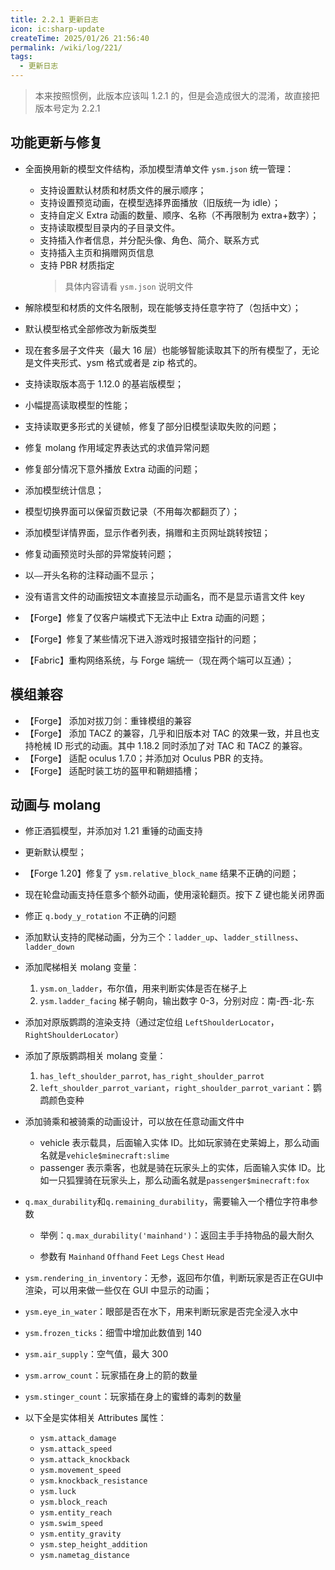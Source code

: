 ```yaml
---
title: 2.2.1 更新日志
icon: ic:sharp-update
createTime: 2025/01/26 21:56:40
permalink: /wiki/log/221/
tags:
  - 更新日志
---
```


> 本来按照惯例，此版本应该叫 1.2.1 的，但是会造成很大的混淆，故直接把版本号定为 2.2.1

## 功能更新与修复

- 全面换用新的模型文件结构，添加模型清单文件 `ysm.json` 统一管理：

  - 支持设置默认材质和材质文件的展示顺序；
  - 支持设置预览动画，在模型选择界面播放（旧版统一为 idle）；
  - 支持自定义 Extra 动画的数量、顺序、名称（不再限制为 extra+数字）；
  - 支持读取模型目录内的子目录文件。
  - 支持插入作者信息，并分配头像、角色、简介、联系方式
  - 支持插入主页和捐赠网页信息
  - 支持 PBR 材质指定
    > 具体内容请看 `ysm.json` 说明文件

- 解除模型和材质的文件名限制，现在能够支持任意字符了（包括中文）；
- 默认模型格式全部修改为新版类型
- 现在套多层子文件夹（最大 16 层）也能够智能读取其下的所有模型了，无论是文件夹形式、ysm 格式或者是 zip 格式的。
- 支持读取版本高于 1.12.0 的基岩版模型；
- 小幅提高读取模型的性能；
- 支持读取更多形式的关键帧，修复了部分旧模型读取失败的问题；
- 修复 molang 作用域定界表达式的求值异常问题
- 修复部分情况下意外播放 Extra 动画的问题；
- 添加模型统计信息；
- 模型切换界面可以保留页数记录（不用每次都翻页了）；
- 添加模型详情界面，显示作者列表，捐赠和主页网址跳转按钮；
- 修复动画预览时头部的异常旋转问题；
- 以`——`开头名称的注释动画不显示；
- 没有语言文件的动画按钮文本直接显示动画名，而不是显示语言文件 key
- 【Forge】修复了仅客户端模式下无法中止 Extra 动画的问题；


- 【Forge】修复了某些情况下进入游戏时报错空指针的问题；
- 【Fabric】重构网络系统，与 Forge 端统一（现在两个端可以互通）；

## 模组兼容

- 【Forge】 添加对拔刀剑：重锋模组的兼容
- 【Forge】 添加 TACZ 的兼容，几乎和旧版本对 TAC 的效果一致，并且也支持枪械 ID 形式的动画。其中 1.18.2 同时添加了对 TAC 和 TACZ 的兼容。
- 【Forge】 适配 oculus 1.7.0；并添加对 Oculus PBR 的支持。
- 【Forge】 适配时装工坊的盔甲和鞘翅插槽；

## 动画与 molang

- 修正酒狐模型，并添加对 1.21 重锤的动画支持
- 更新默认模型；
- 【Forge 1.20】修复了 `ysm.relative_block_name` 结果不正确的问题；
- 现在轮盘动画支持任意多个额外动画，使用滚轮翻页。按下 Z 键也能关闭界面

- 修正 `q.body_y_rotation` 不正确的问题

- 添加默认支持的爬梯动画，分为三个：`ladder_up`、`ladder_stillness`、`ladder_down`
- 添加爬梯相关 molang 变量：
  1. `ysm.on_ladder`，布尔值，用来判断实体是否在梯子上
  2. `ysm.ladder_facing` 梯子朝向，输出数字 0-3，分别对应：南-西-北-东
- 添加对原版鹦鹉的渲染支持（通过定位组 `LeftShoulderLocator`，`RightShoulderLocator`）
- 添加了原版鹦鹉相关 molang 变量：
  1. `has_left_shoulder_parrot`, `has_right_shoulder_parrot`
  2. `left_shoulder_parrot_variant`，`right_shoulder_parrot_variant`：鹦鹉颜色变种
- 添加骑乘和被骑乘的动画设计，可以放在任意动画文件中
  - vehicle 表示载具，后面输入实体 ID。比如玩家骑在史莱姆上，那么动画名就是`vehicle$minecraft:slime`
  - passenger 表示乘客，也就是骑在玩家头上的实体，后面输入实体 ID。比如一只狐狸骑在玩家头上，那么动画名就是`passenger$minecraft:fox`

- `q.max_durability`和`q.remaining_durability`，需要输入一个槽位字符串参数
  - 举例：`q.max_durability('mainhand')`：返回主手手持物品的最大耐久
  
  - 参数有 `Mainhand` `Offhand` `Feet` `Legs` `Chest` `Head`
- `ysm.rendering_in_inventory`：无参，返回布尔值，判断玩家是否正在GUI中渲染，可以用来做一些仅在 GUI 中显示的动画；
- `ysm.eye_in_water`：眼部是否在水下，用来判断玩家是否完全浸入水中
- `ysm.frozen_ticks`：细雪中增加此数值到 140
- `ysm.air_supply`：空气值，最大 300
- `ysm.arrow_count`：玩家插在身上的箭的数量
- `ysm.stinger_count`：玩家插在身上的蜜蜂的毒刺的数量

- 以下全是实体相关 Attributes 属性：
    - `ysm.attack_damage`
    - `ysm.attack_speed`
    - `ysm.attack_knockback`
    - `ysm.movement_speed`
    - `ysm.knockback_resistance`
    - `ysm.luck`
    - `ysm.block_reach`
    - `ysm.entity_reach`
    - `ysm.swim_speed`
    - `ysm.entity_gravity`
    - `ysm.step_height_addition`
    - `ysm.nametag_distance`
